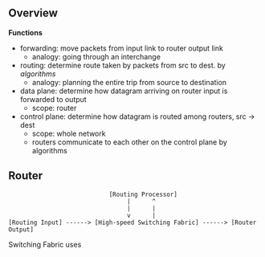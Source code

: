 ## Overview
__Functions__
- forwarding: move packets from input link to router output link
	- analogy: going through an interchange
- routing: determine route taken by packets from src to dest. by *algorithms*
	- analogy: planning the entire trip from source to destination
- data plane: determine how datagram arriving on router input is forwarded to output
	- scope: router
- control plane: determine how datagram is routed among routers, src -> dest
	- scope: whole network
	- routers communicate to each other on the control plane by algorithms

## Router
```
                            [Routing Processor]
                                 |      ^
                                 |      |
                                 v      |
[Routing Input] ------> [High-speed Switching Fabric] ------> [Router Output]
```
Switching Fabric uses 